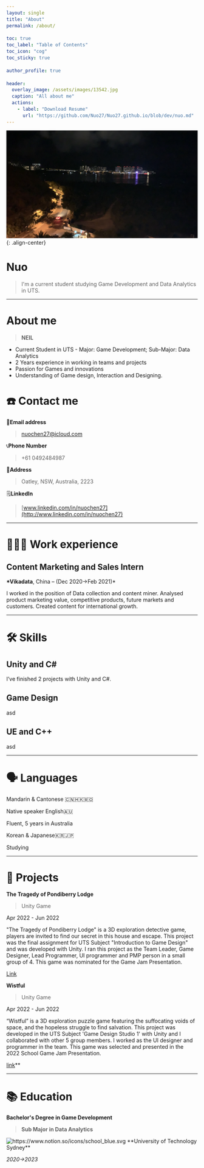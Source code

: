 ```yaml
---
layout: single
title: "About"
permalink: /about/

toc: true
toc_label: "Table of Contents"
toc_icon: "cog"
toc_sticky: true

author_profile: true

header:
  overlay_image: /assets/images/13542.jpg
  caption: "All about me"
  actions:
    - label: "Download Resume"
      url: "https://github.com/Nuo27/Nuo27.github.io/blob/dev/nuo.md"
---
```


![image-center](/assets/images/13542.jpg){: .align-center}

# Nuo

> I'm a current student studying Game Development and Data Analytics in UTS.

---

# About me

> **NEIL**

- Current Student in UTS - Major: Game Development; Sub-Major: Data Analytics
- 2 Years experience in working in teams and projects
- Passion for Games and innovations
- Understanding of Game design, Interaction and Designing.

# ☎️ Contact me

📧**Email address**

> nuochen27@icloud.com

📞**Phone Number**

> +61 0492484987

🚩**Address**

> Oatley, NSW, Australia, 2223

🗒️**LinkedIn**

> [www.linkedin.com/in/nuochen27](http://www.linkedin.com/in/nuochen27)

---

# **👩🏻‍💻** Work experience

## Content Marketing and Sales Intern

**\*Vikadata**, China – (Dec 2020→Feb 2021)\*

I worked in the position of Data collection and content miner. Analysed product marketing value, competitive products, future markets and customers. Created content for international growth.

---

# 🛠 Skills

## Unity and C#

I’ve finished 2 projects with Unity and C#.

## Game Design

asd

## UE and C++

asd

---

# 🗣 Languages

Mandarin & Cantonese 🇨🇳🇭🇰🇲🇴

Native speaker
English🇦🇺

Fluent, 5 years in Australia

Korean & Japanese🇰🇷🇯🇵

Studying

---

# 📜 Projects

**The Tragedy of Pondiberry Lodge**

> Unity Game

Apr 2022 - Jun 2022

"The Tragedy of Pondiberry Lodge" is a 3D exploration detective game, players are invited to find our secret in this house and escape. This project was the final assignment for UTS Subject "Introduction to Game Design" and was developed with Unity. I ran this project as the Team Leader, Game Designer, Lead Programmer, UI programmer and PMP person in a small group of 4. This game was nominated for the Game Jam Presentation.

[Link](https://nuochen.itch.io/the-tragedy-of-pondiberry-lodge)

**Wistful**

> Unity Game

Apr 2022 - Jun 2022

“Wistful” is a 3D exploration puzzle game featuring the suffocating voids of space, and the hopeless struggle to find salvation. This project was developed in the UTS Subject 'Game Design Studio 1' with Unity and I collaborated with other 5 group members. I worked as the UI designer and programmer in the team. This game was selected and presented in the 2022 School Game Jam Presentation.

[link](https://k1ngslayer.itch.io/wistful-group-6)\*\*

---

# 📚 Education

**Bachelor's Degree in Game Development**

> **Sub Major in Data Analytics**

<aside>
<img src="https://www.notion.so/icons/school_blue.svg" alt="https://www.notion.so/icons/school_blue.svg" width="40px" /> **University of Technology Sydney**

_2020→2023_

</aside>
